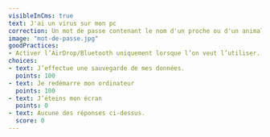 ```yaml
---
visibleInCms: true
text: J'ai un virus sur mon pc
correction: Un mot de passe contenant le nom d'un proche ou d'un animal de companie est trouvable en 8 secondes par un pirate ce qui mène à l'usurpation de votre identité sur internet. Nous vous invitons à consulter cette bonne pratique
image: "mot-de-passe.jpg"
goodPractices:
- Activer l’AirDrop/Bluetooth uniquement lorsque l’on veut l’utiliser.
choices:
- text: J’effectue une sauvegarde de mes données.
  points: 100
- text: Je redémarre mon ordinateur
  points: 100
- text: J’éteins mon écran
  points: 0
- text: Aucune des réponses ci-dessus.
  score: 0
---
```

